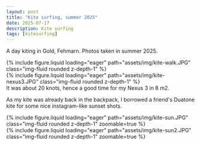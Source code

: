 ```yaml
---
layout: post
title: "Kite surfing, summer 2025"
date: 2025-07-17
description: Kite surfing
tags: [kitesurfing]
---
```


A day kiting in Gold, Fehmarn. Photos taken in summer 2025.

<div class="row mt-3">
    <div class="col-sm mt-3 mt-md-0">
        {% include figure.liquid loading="eager" path="assets/img/kite-walk.JPG" class="img-fluid rounded z-depth-1" %}
    </div>
    <div class="col-sm mt-3 mt-md-0">
        {% include figure.liquid loading="eager" path="assets/img/kite-nexus3.JPG" class="img-fluid rounded z-depth-1" %}
    </div>
</div>
<div class="caption">
    It was about 20 knots, hence a good time for my Nexus 3 in 8 m2.
</div>

As my kite was already back in the backpack, I borrowed a friend's Duatone kite for some nice instagram-like sunset shots.

<div class="row mt-3">
    <div class="col-sm mt-3 mt-md-0">
        {% include figure.liquid loading="eager" path="assets/img/kite-sun.JPG" class="img-fluid rounded z-depth-1" zoomable=true %}
    </div>
    <div class="col-sm mt-3 mt-md-0">
        {% include figure.liquid loading="eager" path="assets/img/kite-sun2.JPG" class="img-fluid rounded z-depth-1" zoomable=true %}
    </div>
</div>
